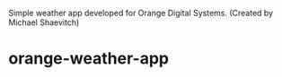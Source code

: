 Simple weather app developed for Orange Digital Systems. (Created by Michael Shaevitch)

# orange-weather-app
